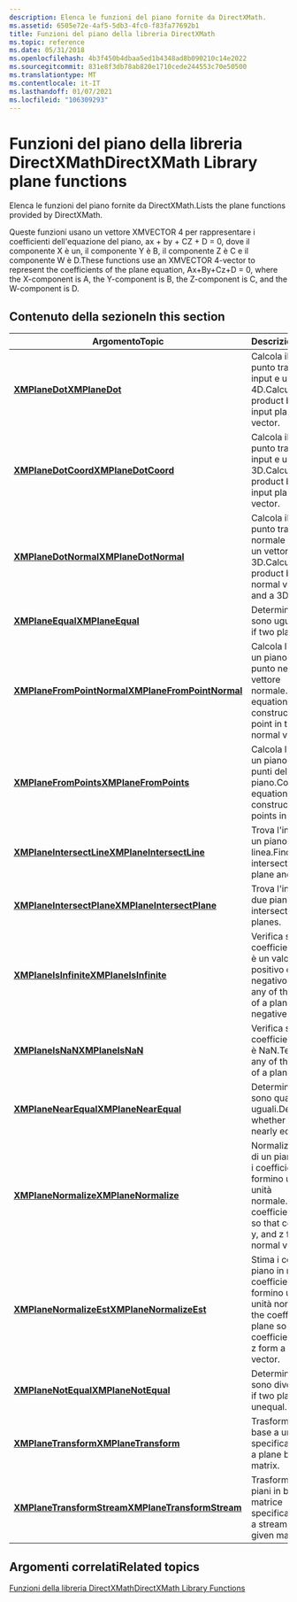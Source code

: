```yaml
---
description: Elenca le funzioni del piano fornite da DirectXMath.
ms.assetid: 6505e72e-4af5-5db3-4fc0-f83fa77692b1
title: Funzioni del piano della libreria DirectXMath
ms.topic: reference
ms.date: 05/31/2018
ms.openlocfilehash: 4b3f450b4dbaa5ed1b4348ad8b090210c14e2022
ms.sourcegitcommit: 831e8f3db78ab820e1710cede244553c70e50500
ms.translationtype: MT
ms.contentlocale: it-IT
ms.lasthandoff: 01/07/2021
ms.locfileid: "106309293"
---
```

# <a name="directxmath-library-plane-functions"></a><span data-ttu-id="c2fc2-103">Funzioni del piano della libreria DirectXMath</span><span class="sxs-lookup"><span data-stu-id="c2fc2-103">DirectXMath Library plane functions</span></span>

<span data-ttu-id="c2fc2-104">Elenca le funzioni del piano fornite da DirectXMath.</span><span class="sxs-lookup"><span data-stu-id="c2fc2-104">Lists the plane functions provided by DirectXMath.</span></span>

<span data-ttu-id="c2fc2-105">Queste funzioni usano un vettore XMVECTOR 4 per rappresentare i coefficienti dell'equazione del piano, ax + by + CZ + D = 0, dove il componente X è un, il componente Y è B, il componente Z è C e il componente W è D.</span><span class="sxs-lookup"><span data-stu-id="c2fc2-105">These functions use an XMVECTOR 4-vector to represent the coefficients of the plane equation, Ax+By+Cz+D = 0, where the X-component is A, the Y-component is B, the Z-component is C, and the W-component is D.</span></span>

## <a name="in-this-section"></a><span data-ttu-id="c2fc2-106">Contenuto della sezione</span><span class="sxs-lookup"><span data-stu-id="c2fc2-106">In this section</span></span>



| <span data-ttu-id="c2fc2-107">Argomento</span><span class="sxs-lookup"><span data-stu-id="c2fc2-107">Topic</span></span>                                                               | <span data-ttu-id="c2fc2-108">Descrizione</span><span class="sxs-lookup"><span data-stu-id="c2fc2-108">Description</span></span>                                                                                                      |
|---------------------------------------------------------------------|------------------------------------------------------------------------------------------------------------------|
| [<span data-ttu-id="c2fc2-109">**XMPlaneDot**</span><span class="sxs-lookup"><span data-stu-id="c2fc2-109">**XMPlaneDot**</span></span>](/windows/win32/api/directxmath/nf-directxmath-xmplanedot)<br/>                         | <span data-ttu-id="c2fc2-110">Calcola il prodotto punto tra un piano di input e un vettore 4D.</span><span class="sxs-lookup"><span data-stu-id="c2fc2-110">Calculates the dot product between an input plane and a 4D vector.</span></span><br/>                                    |
| [<span data-ttu-id="c2fc2-111">**XMPlaneDotCoord**</span><span class="sxs-lookup"><span data-stu-id="c2fc2-111">**XMPlaneDotCoord**</span></span>](/windows/win32/api/directxmath/nf-directxmath-xmplanedotcoord)<br/>               | <span data-ttu-id="c2fc2-112">Calcola il prodotto punto tra un piano di input e un vettore 3D.</span><span class="sxs-lookup"><span data-stu-id="c2fc2-112">Calculates the dot product between an input plane and a 3D vector.</span></span><br/>                                    |
| [<span data-ttu-id="c2fc2-113">**XMPlaneDotNormal**</span><span class="sxs-lookup"><span data-stu-id="c2fc2-113">**XMPlaneDotNormal**</span></span>](/windows/win32/api/directxmath/nf-directxmath-xmplanedotnormal)<br/>             | <span data-ttu-id="c2fc2-114">Calcola il prodotto punto tra il vettore normale di un piano e un vettore 3D.</span><span class="sxs-lookup"><span data-stu-id="c2fc2-114">Calculates the dot product between the normal vector of a plane and a 3D vector.</span></span><br/>                      |
| [<span data-ttu-id="c2fc2-115">**XMPlaneEqual**</span><span class="sxs-lookup"><span data-stu-id="c2fc2-115">**XMPlaneEqual**</span></span>](/windows/win32/api/directxmath/nf-directxmath-xmplaneequal)<br/>                     | <span data-ttu-id="c2fc2-116">Determina se due piani sono uguali.</span><span class="sxs-lookup"><span data-stu-id="c2fc2-116">Determines if two planes are equal.</span></span><br/>                                                                   |
| [<span data-ttu-id="c2fc2-117">**XMPlaneFromPointNormal**</span><span class="sxs-lookup"><span data-stu-id="c2fc2-117">**XMPlaneFromPointNormal**</span></span>](/windows/win32/api/directxmath/nf-directxmath-xmplanefrompointnormal)<br/> | <span data-ttu-id="c2fc2-118">Calcola l'equazione di un piano costruito da un punto nel piano e da un vettore normale.</span><span class="sxs-lookup"><span data-stu-id="c2fc2-118">Computes the equation of a plane constructed from a point in the plane and a normal vector.</span></span><br/>           |
| [<span data-ttu-id="c2fc2-119">**XMPlaneFromPoints**</span><span class="sxs-lookup"><span data-stu-id="c2fc2-119">**XMPlaneFromPoints**</span></span>](/windows/win32/api/directxmath/nf-directxmath-xmplanefrompoints)<br/>           | <span data-ttu-id="c2fc2-120">Calcola l'equazione di un piano costruito da tre punti del piano.</span><span class="sxs-lookup"><span data-stu-id="c2fc2-120">Computes the equation of a plane constructed from three points in the plane.</span></span><br/>                          |
| [<span data-ttu-id="c2fc2-121">**XMPlaneIntersectLine**</span><span class="sxs-lookup"><span data-stu-id="c2fc2-121">**XMPlaneIntersectLine**</span></span>](/windows/win32/api/directxmath/nf-directxmath-xmplaneintersectline)<br/>     | <span data-ttu-id="c2fc2-122">Trova l'intersezione tra un piano e una linea.</span><span class="sxs-lookup"><span data-stu-id="c2fc2-122">Finds the intersection between a plane and a line.</span></span><br/>                                                    |
| [<span data-ttu-id="c2fc2-123">**XMPlaneIntersectPlane**</span><span class="sxs-lookup"><span data-stu-id="c2fc2-123">**XMPlaneIntersectPlane**</span></span>](/windows/win32/api/directxmath/nf-directxmath-xmplaneintersectplane)<br/>   | <span data-ttu-id="c2fc2-124">Trova l'intersezione di due piani.</span><span class="sxs-lookup"><span data-stu-id="c2fc2-124">Finds the intersection of two planes.</span></span><br/>                                                                 |
| [<span data-ttu-id="c2fc2-125">**XMPlaneIsInfinite**</span><span class="sxs-lookup"><span data-stu-id="c2fc2-125">**XMPlaneIsInfinite**</span></span>](/windows/win32/api/directxmath/nf-directxmath-xmplaneisinfinite)<br/>           | <span data-ttu-id="c2fc2-126">Verifica se uno dei coefficienti di un piano è un valore infinito positivo o negativo.</span><span class="sxs-lookup"><span data-stu-id="c2fc2-126">Tests whether any of the coefficients of a plane is positive or negative infinity.</span></span><br/>                    |
| [<span data-ttu-id="c2fc2-127">**XMPlaneIsNaN**</span><span class="sxs-lookup"><span data-stu-id="c2fc2-127">**XMPlaneIsNaN**</span></span>](/windows/win32/api/directxmath/nf-directxmath-xmplaneisnan)<br/>                     | <span data-ttu-id="c2fc2-128">Verifica se uno dei coefficienti di un piano è NaN.</span><span class="sxs-lookup"><span data-stu-id="c2fc2-128">Tests whether any of the coefficients of a plane is a NaN.</span></span><br/>                                            |
| [<span data-ttu-id="c2fc2-129">**XMPlaneNearEqual**</span><span class="sxs-lookup"><span data-stu-id="c2fc2-129">**XMPlaneNearEqual**</span></span>](/windows/win32/api/directxmath/nf-directxmath-xmplanenearequal)<br/>             | <span data-ttu-id="c2fc2-130">Determina se due piani sono quasi uguali.</span><span class="sxs-lookup"><span data-stu-id="c2fc2-130">Determines whether two planes are nearly equal.</span></span><br/>                                                       |
| [<span data-ttu-id="c2fc2-131">**XMPlaneNormalize**</span><span class="sxs-lookup"><span data-stu-id="c2fc2-131">**XMPlaneNormalize**</span></span>](/windows/win32/api/directxmath/nf-directxmath-xmplanenormalize)<br/>             | <span data-ttu-id="c2fc2-132">Normalizza i coefficienti di un piano in modo che i coefficienti di x, y e z formino un vettore di unità normale.</span><span class="sxs-lookup"><span data-stu-id="c2fc2-132">Normalizes the coefficients of a plane so that coefficients of x, y, and z form a unit normal vector.</span></span><br/> |
| [<span data-ttu-id="c2fc2-133">**XMPlaneNormalizeEst**</span><span class="sxs-lookup"><span data-stu-id="c2fc2-133">**XMPlaneNormalizeEst**</span></span>](/windows/win32/api/directxmath/nf-directxmath-xmplanenormalizeest)<br/>       | <span data-ttu-id="c2fc2-134">Stima i coefficienti di un piano in modo che i coefficienti di x, y e z formino un vettore di unità normale.</span><span class="sxs-lookup"><span data-stu-id="c2fc2-134">Estimates the coefficients of a plane so that coefficients of x, y, and z form a unit normal vector.</span></span><br/>  |
| [<span data-ttu-id="c2fc2-135">**XMPlaneNotEqual**</span><span class="sxs-lookup"><span data-stu-id="c2fc2-135">**XMPlaneNotEqual**</span></span>](/windows/win32/api/directxmath/nf-directxmath-xmplanenotequal)<br/>               | <span data-ttu-id="c2fc2-136">Determina se due piani sono diversi.</span><span class="sxs-lookup"><span data-stu-id="c2fc2-136">Determines if two planes are unequal.</span></span><br/>                                                                 |
| [<span data-ttu-id="c2fc2-137">**XMPlaneTransform**</span><span class="sxs-lookup"><span data-stu-id="c2fc2-137">**XMPlaneTransform**</span></span>](/windows/win32/api/directxmath/nf-directxmath-xmplanetransform)<br/>             | <span data-ttu-id="c2fc2-138">Trasforma un piano in base a una matrice specificata.</span><span class="sxs-lookup"><span data-stu-id="c2fc2-138">Transforms a plane by a given matrix.</span></span><br/>                                                                 |
| [<span data-ttu-id="c2fc2-139">**XMPlaneTransformStream**</span><span class="sxs-lookup"><span data-stu-id="c2fc2-139">**XMPlaneTransformStream**</span></span>](/windows/win32/api/directxmath/nf-directxmath-xmplanetransformstream)<br/> | <span data-ttu-id="c2fc2-140">Trasforma un flusso di piani in base a una matrice specificata.</span><span class="sxs-lookup"><span data-stu-id="c2fc2-140">Transforms a stream of planes by a given matrix.</span></span><br/>                                                      |



 

## <a name="related-topics"></a><span data-ttu-id="c2fc2-141">Argomenti correlati</span><span class="sxs-lookup"><span data-stu-id="c2fc2-141">Related topics</span></span>

<dl> <dt>

[<span data-ttu-id="c2fc2-142">Funzioni della libreria DirectXMath</span><span class="sxs-lookup"><span data-stu-id="c2fc2-142">DirectXMath Library Functions</span></span>](ovw-xnamath-reference-functions.md)
</dt> </dl>

 

 

